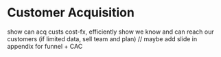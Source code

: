 
# Customer Acquisition

show can acq custs cost-fx, efficiently
show we know and can reach our customers (if limited data, sell team and plan)
// maybe add slide in appendix for funnel + CAC
